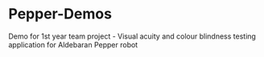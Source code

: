 # Pepper-Demos
Demo for 1st year team project - Visual acuity and colour blindness testing application for Aldebaran Pepper robot
